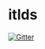 # itlds

[![Gitter](https://badges.gitter.im/itlds/Lobby.svg)](https://gitter.im/itlds/Lobby?utm_source=badge&utm_medium=badge&utm_campaign=pr-badge&utm_content=badge)